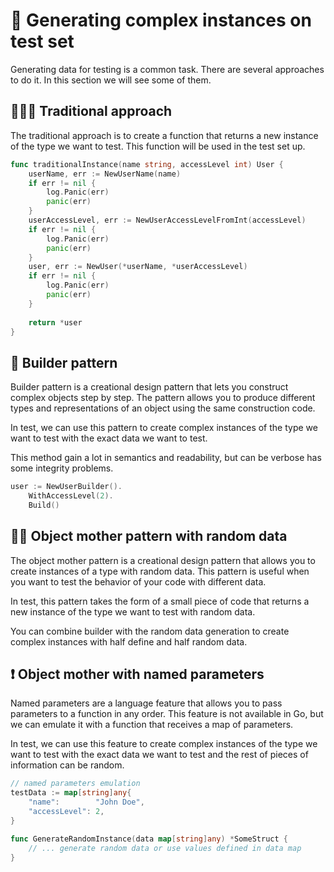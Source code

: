 # 🧶 Generating complex instances on test set

Generating data for testing is a common task. There are several approaches to do it. In this section we will see some of them.

## 👨🏻‍🦳 Traditional approach

The traditional approach is to create a function that returns a new instance of the type we want to test. This function will be used in the test set up.

```go
func traditionalInstance(name string, accessLevel int) User {
    userName, err := NewUserName(name)
    if err != nil {
    	log.Panic(err)
    	panic(err)
    }
    userAccessLevel, err := NewUserAccessLevelFromInt(accessLevel)
    if err != nil {
    	log.Panic(err)
    	panic(err)
    }
    user, err := NewUser(*userName, *userAccessLevel)
    if err != nil {
    	log.Panic(err)
    	panic(err)
    }
    
    return *user
}
```

## 🏢 Builder pattern

Builder pattern is a creational design pattern that lets you construct complex objects step by step. The pattern allows you to produce different types and representations of an object using the same construction code.

In test, we can use this pattern to create complex instances of the type we want to test with the exact data we want to test.

This method gain a lot in semantics and readability, but can be verbose has some integrity problems.

```go
user := NewUserBuilder().
   	WithAccessLevel(2).
   	Build()
```

## 👩‍👧 Object mother pattern with random data

The object mother pattern is a creational design pattern that allows you to create instances of a type with random data. This pattern is useful when you want to test the behavior of your code with different data.

In test, this pattern takes the form of a small piece of code that returns a new instance of the type we want to test with random data.

You can combine builder with the random data generation to create complex instances with half define and half random data.

## ❗️ Object mother with named parameters

Named parameters are a language feature that allows you to pass parameters to a function in any order. This feature is not available in Go, but we can emulate it with a function that receives a map of parameters.

In test, we can use this feature to create complex instances of the type we want to test with the exact data we want to test and the rest of pieces of information can be random.

```go
// named parameters emulation
testData := map[string]any{
    "name":        "John Doe",
    "accessLevel": 2,
}

func GenerateRandomInstance(data map[string]any) *SomeStruct {
	// ... generate random data or use values defined in data map
}
```